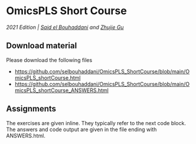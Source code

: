 # OmicsPLS Short Course
*2021 Edition | [Said el Bouhaddani](https://www.linkedin.com/in/selbouhaddani/) and [Zhujie Gu](https://www.linkedin.com/in/zhujiegu/)*

## Download material

Please download the following files

- https://github.com/selbouhaddani/OmicsPLS_ShortCourse/blob/main/OmicsPLS_shortCourse.html
- https://github.com/selbouhaddani/OmicsPLS_ShortCourse/blob/main/OmicsPLS_shortCourse_ANSWERS.html

## Assignments

The exercises are given inline. They typically refer to the next code block. The answers and code output are given in the file ending with ANSWERS.html. 

